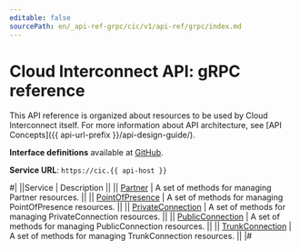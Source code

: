 ```yaml
---
editable: false
sourcePath: en/_api-ref-grpc/cic/v1/api-ref/grpc/index.md
---
```


# Cloud Interconnect API: gRPC reference

This API reference is organized about resources to be used by Cloud Interconnect itself. For more information about API architecture, see [API Concepts]({{ api-url-prefix }}/api-design-guide/).

**Interface definitions** available at [GitHub](https://github.com/yandex-cloud/cloudapi/tree/master/yandex/cloud/cic/v1).

**Service URL**: `https://cic.{{ api-host }}`

#|
||Service | Description ||
|| [Partner](Partner/index.md) | A set of methods for managing Partner resources. ||
|| [PointOfPresence](PointOfPresence/index.md) | A set of methods for managing PointOfPresence resources. ||
|| [PrivateConnection](PrivateConnection/index.md) | A set of methods for managing PrivateConnection resources. ||
|| [PublicConnection](PublicConnection/index.md) | A set of methods for managing PublicConnection resources. ||
|| [TrunkConnection](TrunkConnection/index.md) | A set of methods for managing TrunkConnection resources. ||
|#